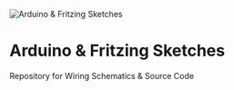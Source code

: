 ![Arduino &amp; Fritzing Sketches](https://raw.github.com/manifestinteractive/arduino/master/assets/logo.png "Arduino &amp; Fritzing Sketches")

Arduino & Fritzing Sketches
=======

Repository for Wiring Schematics  &amp; Source Code